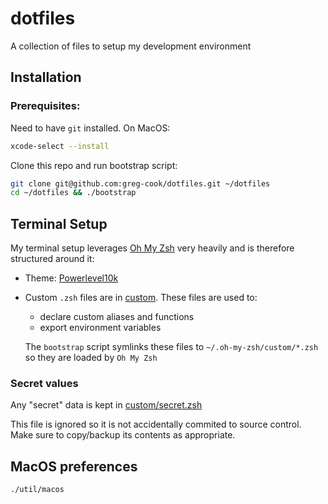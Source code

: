 # dotfiles

A collection of files to setup my development environment

## Installation

### Prerequisites:

Need to have `git` installed. On MacOS:

```sh
xcode-select --install
```

Clone this repo and run bootstrap script:

```sh
git clone git@github.com:greg-cook/dotfiles.git ~/dotfiles
cd ~/dotfiles && ./bootstrap
```

## Terminal Setup

My terminal setup leverages [Oh My Zsh](https://github.com/robbyrussell/oh-my-zsh) very heavily and is therefore structured around it:

* Theme: [Powerlevel10k](https://github.com/romkatv/powerlevel10k)
* Custom `.zsh` files are in [custom](https://github.com/greg-cook/dotfiles/tree/master/custom). These files are used to:
  * declare custom aliases and functions
  * export environment variables

  The `bootstrap` script symlinks these files to `~/.oh-my-zsh/custom/*.zsh` so they are loaded by `Oh My Zsh`

### Secret values

Any "secret" data is kept in [custom/secret.zsh](https://github.com/greg-cook/dotfiles/custom/secret.zsh)

This file is ignored so it is not accidentally commited to source control. Make sure to copy/backup its contents as appropriate.

## MacOS preferences
```sh
./util/macos
```

